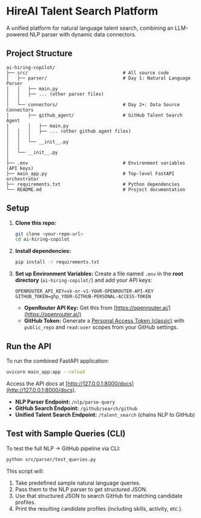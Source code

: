 # HireAI Talent Search Platform

A unified platform for natural language talent search, combining an LLM-powered NLP parser with dynamic data connectors.

## Project Structure

```
ai-hiring-copilot/
├── src/                                   # All source code
│   ├── parser/                            # Day 1: Natural Language Parser
│   │   ├── main.py
│   │   ├── ... (other parser files)
│   │
│   └── connectors/                        # Day 2+: Data Source Connectors
│       ├── github_agent/                  # GitHub Talent Search Agent
│       │   ├── main.py
│   │   │   ├── ... (other github agent files)
│   │   │
│   │   └── __init__.py
│   │
│   └── __init__.py
│
├── .env                                   # Environment variables (API keys)
├── main_app.py                            # Top-level FastAPI orchestrator
├── requirements.txt                       # Python dependencies
└── README.md                              # Project documentation
```

## Setup

1.  **Clone this repo:**
    ```bash
    git clone <your-repo-url>
    cd ai-hiring-copilot
    ```

2.  **Install dependencies:**
    ```bash
    pip install -r requirements.txt
    ```

3.  **Set up Environment Variables:**
    Create a file named `.env` in the **root directory** (`ai-hiring-copilot/`) and add your API keys:
    ```
    OPENROUTER_API_KEY=sk-or-v1-YOUR-OPENROUTER-API-KEY
    GITHUB_TOKEN=ghp_YOUR-GITHUB-PERSONAL-ACCESS-TOKEN
    ```
    *   **OpenRouter API Key:** Get this from [https://openrouter.ai/](https://openrouter.ai/)
    *   **GitHub Token:** Generate a [Personal Access Token (classic)](https://github.com/settings/tokens?type=classic) with `public_repo` and `read:user` scopes from your GitHub settings.

## Run the API

To run the combined FastAPI application:

```bash
uvicorn main_app:app --reload
```

Access the API docs at [http://127.0.0.1:8000/docs](http://127.0.0.1:8000/docs).

*   **NLP Parser Endpoint:** `/nlp/parse-query`
*   **GitHub Search Endpoint:** `/github/search/github`
*   **Unified Talent Search Endpoint:** `/talent_search` (chains NLP to GitHub)

## Test with Sample Queries (CLI)

To test the full NLP -> GitHub pipeline via CLI:

```bash
python src/parser/test_queries.py
```

This script will:
1.  Take predefined sample natural language queries.
2.  Pass them to the NLP parser to get structured JSON.
3.  Use that structured JSON to search GitHub for matching candidate profiles.
4.  Print the resulting candidate profiles (including skills, activity, etc.). 